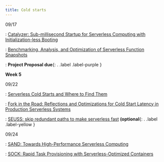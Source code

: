 ```yaml
---
title: Cold starts
---
```



09/17

: [Catalyzer: Sub-millisecond Startup for Serverless Computing with Initialization-less Booting](https://ipads.se.sjtu.edu.cn/_media/publications/catalyzer-asplos20.pdf)

: [Benchmarking, Analysis, and Optimization of Serverless Function Snapshots](https://arxiv.org/abs/2101.09355)
  
: **Project Proposal due**{: . .label .label-purple }


**Week 5**

09/22

: [Serverless Cold Starts and Where to Find Them](https://arxiv.org/abs/2410.06145)

: [Fork in the Road: Reflections and Optimizations for Cold Start Latency in Production Serverless Systems](https://www.usenix.org/conference/osdi25/presentation/chai-xiaohu)

: [SEUSS: skip redundant paths to make serverless fast](https://www.cs.bu.edu/~jappavoo/Resources/Papers/seuss.pdf) **(optional**{: . .label .label-yellow }

09/24

: [SAND: Towards High-Performance Serverless Computing](https://www.usenix.org/conference/atc18/presentation/akkus)

: [SOCK: Rapid Task Provisioning with Serverless-Optimized Containers](https://www.usenix.org/conference/atc18/presentation/oakes)
